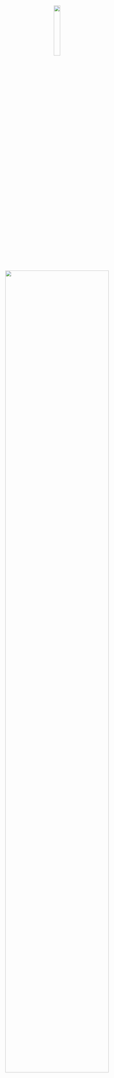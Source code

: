 <br />

<p align="middle">
    <img src="https://github.com/antz22/ConnectAnon/blob/master/screenshots/logo.svg" width="20%">
</p>

<br />

<p align="middle">
    <img src="https://github.com/antz22/ConnectAnon/blob/master/screenshots/logo_text.svg" width="80%">
</p>

<p align="middle">
    Connect to peers anonymously. Chat with random classmates to make new friends and have spicy conversations. Find company to talk about sensitive personal experiences. ConnectAnon is an anonymous chatting app that lets users from the same school chat with each other about sensitive topics.
</p>

<br />

## Inspiration

There are many high schoolers who suffer from depression, loneliness or anxiety as a result of a huge number of factors that affect a high schooler’s period of adolescence. These can include academic competition, poor mindsets towards addiction, difficult circumstances at home, not being accepted at school, and more. 

If a student does not have a friend or an adult that they trust to confide in more personal matters, it can become a huge problem for their mental health and is detrimental to their well-being.

A solution to this problem could be to create an anonymous chatting app, specifically tailored towards peers in a specific school (at Montgomery, only Montgomery students can participate). Peers would then be able to seek advice, be heard, or make friends with other peers while hiding their identity in sharing sensitive topics.

This could help people dealing with depression to reach out to other peers in a more convenient manner (there is sometimes a stigma surrounding somebody reaching out for help), or students dealing with problems like drug addiction to reach out for help when doing so without their identity hidden would result in other problems.

Ultimately, this is an app that would make it easier for high school students to reach out to each other for help, and could help a lot of students in improving mental health.

## Tools

This app was created using the Flutter framework developed by Google, using the language Dart. Firebase was used for the backend services.

## TODO

### Priority
- unsplash API production - how to download stuff?
- display name ? keeping anonymity? any contracts or agreements to make?
- figure out sign in through google or through email
    landing page...
- play store production
- apple testing
- firebase production
    Hosting
    Security rules
    Firestore
    App store
    Testing
    Android Play Store
    Apple App Store
- releasing the code? (any sensitive information?) // open source it? (market it, reddit it, etc)
- notify when history reset
- maybe make this instead just throw an error and not make the conversation - users should archive convos anyway.

### Important

- admin notifications - chat room creation, reports, chat buddies
- firebase plan - put in credit card (this is only a dev project so it should be fine)
- manual review
    Reports
    Chat Room creation requests
- comment and delete comments
- create an admin account? see (users?), ban? users, see and accept or reject chat room requests, see and review reports, add chat buddies, etc



### Minor

- keyboard slow animation
- volunteer request page - grade, gender, username, whether or not they've been talked to before
- null errors!!
- notify when history is being refreshed?


### Future / Potential

- dark mode...
- upon joining, joining general chat room and volunteer support if volunteer
- chat preview name purple if chat buddy
- change 'chat buddy name'
- think about other schools

- should chat buddies be able to do the same thing? then what about erasing things in the database, updating chattedwith?
- peer preferences?

- add an if check sayign that if users is over like 50 then dont check thorugh each one?

### iOS Debugging

- Had to add url scheme when changing googleservice-info.plist > https://github.com/googlesamples/google-services/issues/81
- A bunch of stuff with architectures and stuff?? check git history to see what i changed

### Problems
- there will probably be duplicate conversations somewhere, a person will get someone they've already talked to.
- volunteers might get duplicate requests. will rarely happen though, hopefully.
- messages (chat room messages and messages) can't be programmatically.

# Questions

- SHOULD THE CONVERSATIONS BE DISAPPEARING? -> no, just use archive as 'end live chat' button

- what if someone requests the same chat buddy multiple times?
    just be ware of duplicate requests, delete the other one. it should rarely happen

- ANIMATIONS
  - these will step up your app to be potentially usable.
  - don't think it's gonna work. frontend and backend are completely separated.

- streambuilders instead of futurebuilders
    simply added more fields to the Group and ChatRooms collections so you wouldn't have to query the user doc each time
    also sorts it based on last timestamp
    doesn't have to query the group separately on the preview components

- when userIds is empty / the user has already talked to all the peers or all the volunteers
    their history will be reset, so in the future they might get duplicate conversations.
    COULD make a 'currentlyChattingWith' field to account for convos not archived, but not right now.

# Potential Features

If we had enough money...

- change profile pictures
- change username

- show most recent message
- mark as unread / read

## Notes

- SystemUIOverlayStyle thing helps with android statusbar transparency
- IndexedStack and Mixin thing helps wiht not rebuilding the futurebuilder with bottomnavigation
- Provider.of(context) without the listen: false will not work.
- Performance optimizations:
    always dispose your controllers (both animation controllers and text editing controllers) (and other ones too)
    use const for EdgeInsets and SizedBoxes -- they won't be rebuilt
- fieldvalue.arrayUnion only does unique values lol

## Resources

- [Google Sign In](https://medium.com/flutter-community/flutter-implementing-google-sign-in-71888bca24edn)
- [Changing Project name](https://github.com/flutter/flutter/issues/35976)

## Screenshots

<p align="middle">
    <img src="https://github.com/antz22/ConnectAnon/blob/master/screenshots/landing.png" width="40%">
    &nbsp;&nbsp;&nbsp;
    <img src="https://github.com/antz22/ConnectAnon/blob/master/screenshots/conversations.png" width="40%">
    <img src="https://github.com/antz22/ConnectAnon/blob/master/screenshots/new_chat.png" width="40%">
    &nbsp;&nbsp;&nbsp;
    <img src="https://github.com/antz22/ConnectAnon/blob/master/screenshots/chat.png" width="41%">
    <img src="https://github.com/antz22/ConnectAnon/blob/master/screenshots/chat_rooms.png" width="40%">
</p>
